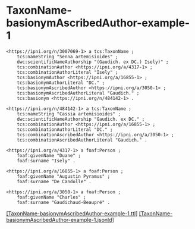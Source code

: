 # TaxonName-basionymAscribedAuthor-example-1

```turtle
<https://ipni.org/n/3007069-1> a tcs:TaxonName ;
    tcs:nameString "Senna artemisioides" ;
    dwc:scientificNameAuthorship "(Gaudich. ex DC.) Isely)" ;
    tcs:combinationAuthor <https://ipni.org/a/4317-1> ;
    tcs:combinationAuthorLiteral "Isely" ;
    tcs:basionymAuthor <https://ipni.org/a/16855-1> ;
    tcs:basionymAuthorLiteral "DC." ;
    tcs:basionymAscribedAuthor <https://ipni.org/a/3050-1> ;
    tcs:basionymAscribedAuthorLiteral "Gaudich." ;
    tcs:basionym <https://ipni.org/n/484142-1> .

<https://ipni.org/n/484142-1> a tcs:TaxonName ;
    tcs:nameString "Cassia artemisioides" ;
    dwc:scientificNameAuthorship "Gaudich. ex DC." ;
    tcs:combinationAuthor <https://ipni.org/a/16855-1> ;
    tcs:combinationAuthorLiteral "DC." ;
    tcs:combinationAscribedAuthor <https://ipni.org/a/3050-1> ;
    tcs:combinationAscribedAuthorLiteral "Gaudich." .

<https://ipni.org/a/4317-1> a foaf:Person ;
    foaf:givenName "Duane" ;
    foaf:surname "Isely" .

<https://ipni.org/a/16855-1> a foaf:Person ;
    foaf:givenName "Augustin Pyramus" ;
    foaf:surname "De Candolle" .

<https://ipni.org/a/3050-1> a foaf:Person ;
    foaf:givenName "Charles" ;
    foaf:surname "Gaudichaud-Beaupré" .
```

[&lsqb;TaxonName-basionymAscribedAuthor-example-1.ttl&rsqb;](https://github.com/tdwg/tcs2/blob/master/examples/TaxonName-basionymAscribedAuthor-example-1.ttl)&nbsp;[&lsqb;TaxonName-basionymAscribedAuthor-example-1.jsonld&rsqb;](https://github.com/tdwg/tcs2/blob/master/examples/TaxonName-basionymAscribedAuthor-example-1.jsonld)

